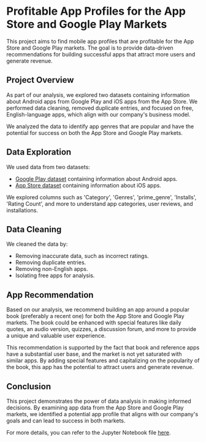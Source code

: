 # Profitable App Profiles for the App Store and Google Play Markets

This project aims to find mobile app profiles that are profitable for the App Store and Google Play markets. The goal is to provide data-driven recommendations for building successful apps that attract more users and generate revenue.

## Project Overview

As part of our analysis, we explored two datasets containing information about Android apps from Google Play and iOS apps from the App Store. We performed data cleaning, removed duplicate entries, and focused on free, English-language apps, which align with our company's business model.

We analyzed the data to identify app genres that are popular and have the potential for success on both the App Store and Google Play markets.

## Data Exploration

We used data from two datasets:
- [Google Play dataset](https://www.kaggle.com/lava18/google-play-store-apps) containing information about Android apps.
- [App Store dataset](https://www.kaggle.com/ramamet4/app-store-apple-data-set-10k-apps) containing information about iOS apps.

We explored columns such as 'Category', 'Genres', 'prime_genre', 'Installs', 'Rating Count', and more to understand app categories, user reviews, and installations.

## Data Cleaning

We cleaned the data by:
- Removing inaccurate data, such as incorrect ratings.
- Removing duplicate entries.
- Removing non-English apps.
- Isolating free apps for analysis.

## App Recommendation

Based on our analysis, we recommend building an app around a popular book (preferably a recent one) for both the App Store and Google Play markets. The book could be enhanced with special features like daily quotes, an audio version, quizzes, a discussion forum, and more to provide a unique and valuable user experience.

This recommendation is supported by the fact that book and reference apps have a substantial user base, and the market is not yet saturated with similar apps. By adding special features and capitalizing on the popularity of the book, this app has the potential to attract users and generate revenue.

## Conclusion

This project demonstrates the power of data analysis in making informed decisions. By examining app data from the App Store and Google Play markets, we identified a potential app profile that aligns with our company's goals and can lead to success in both markets.

For more details, you can refer to the Jupyter Notebook file [here](https://github.com/vajrastra/Profitable-App-Profiles-for-the-App-Store-and-Google-Play-Markets/blob/main/Notebook.ipynb).
